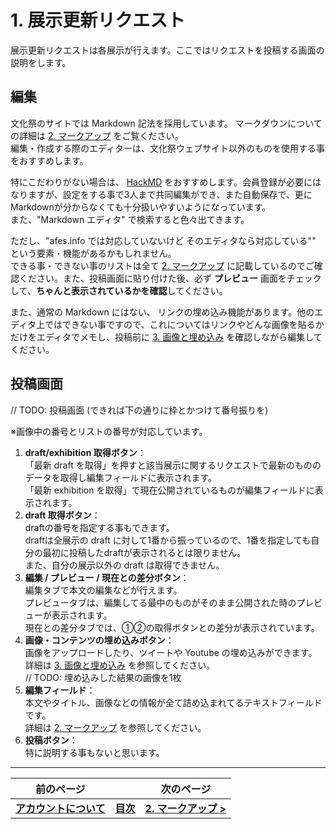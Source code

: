 # 1. 展示更新リクエスト

展示更新リクエストは各展示が行えます。ここではリクエストを投稿する画面の説明をします。

## 編集

文化祭のサイトでは Markdown 記法を採用しています。
マークダウンについての詳細は [2. マークアップ](./2-markup) をご覧ください。  
編集・作成する際のエディターは、文化祭ウェブサイト以外のものを使用する事をおすすめします。 

特にこだわりがない場合は、 [HackMD](https://hackmd.io) をおすすめします。会員登録が必要にはなりますが、設定をする事で3人まで共同編集ができ、また自動保存で、更にMarkdownが分からなくても十分扱いやすいようになっています。  
また、"Markdown エディタ" で検索すると色々出てきます。

ただし、"afes.info では対応していないけど そのエディタなら対応している"" という要素・機能があるかもしれません。  
できる事・できない事のリストは全て [2. マークアップ](./2-markup) に記載しているのでご確認ください。また、投稿画面に貼り付けた後、必ず **プレビュー** 画面をチェックして、**ちゃんと表示されているかを確認**してください。

また、通常の Markdown にはない、 リンクの埋め込み機能があります。他のエディタ上ではできない事ですので、これについてはリンクやどんな画像を貼るかだけをエディタでメモし、投稿前に [3. 画像と埋め込み](./3-image-url) を確認しながら編集してください。

## 投稿画面

// TODO: 投稿画面 (できれば下の通りに枠とかつけて番号振りを)

※画像中の番号とリストの番号が対応しています。

1. **draft/exhibition 取得ボタン**：  
  「最新 draft を取得」を押すと該当展示に関するリクエストで最新のもののデータを取得し編集フィールドに表示されます。  
  「最新 exhibition を取得」で現在公開されているものが編集フィールドに表示されます。
2. **draft 取得ボタン**：  
  draftの番号を指定する事もできます。  
  draftは全展示の draft に対して1番から振っているので、1番を指定しても自分の最初に投稿したdraftが表示されるとは限りません。  
  また、自分の展示以外の draft は取得できません。
3. **編集 / プレビュー / 現在との差分ボタン**：  
  編集タブで本文の編集などが行えます。  
  プレビュータブは、編集してる最中のものがそのまま公開された時のプレビューが表示されます。  
  現在との差分タブでは、①②の取得ボタンとの差分が表示されています。
4. **画像・コンテンツの埋め込みボタン**：  
  画像をアップロードしたり、ツイートや Youtube の埋め込みができます。  
  詳細は [3. 画像と埋め込み](./3-image-url) を参照してください。  
  // TODO: 埋め込みした結果の画像を1枚
5. **編集フィールド**：  
  本文やタイトル、画像などの情報が全て詰め込まれてるテキストフィールドです。  
  詳細は [2. マークアップ](./2-markup) を参照してください。  
6. **投稿ボタン**：  
  特に説明する事もないと思います。

----

| 前のページ | | 次のページ |
| --- | --- | --- |
| **[アカウントについて](/common/account)** | **[目次](.)** | **[2. マークアップ >](./2-markup)** |
